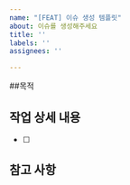 ```yaml
---
name: "[FEAT] 이슈 생성 템플릿"
about: 이슈를 생성해주세요
title: ''
labels: ''
assignees: ''

---
```


##목적

>

## 작업 상세 내용

-[ ]

## 참고 사항
